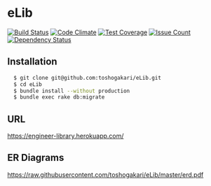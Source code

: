 # eLib

[![Build Status](https://travis-ci.org/toshogakari/eLib.svg)](https://travis-ci.org/toshogakari/eLib)
[![Code Climate](https://codeclimate.com/github/toshogakari/eLib/badges/gpa.svg)](https://codeclimate.com/github/toshogakari/eLib)
[![Test Coverage](https://codeclimate.com/github/toshogakari/eLib/badges/coverage.svg)](https://codeclimate.com/github/toshogakari/eLib/coverage)
[![Issue Count](https://codeclimate.com/github/toshogakari/eLib/badges/issue_count.svg)](https://codeclimate.com/github/toshogakari/eLib)
[![Dependency Status](https://gemnasium.com/toshogakari/eLib.svg)](https://gemnasium.com/toshogakari/eLib)

## Installation

```bash
  $ git clone git@github.com:toshogakari/eLib.git
  $ cd eLib
  $ bundle install --without production
  $ bundle exec rake db:migrate
```

## URL

https://engineer-library.herokuapp.com/

## ER Diagrams
https://raw.githubusercontent.com/toshogakari/eLib/master/erd.pdf
